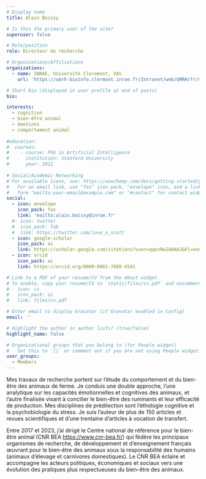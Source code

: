 ```yaml
---
# Display name
title: Alain Boissy

# Is this the primary user of the site?
superuser: false

# Role/position
role: Directeur de recherche

# Organizations/Affiliations
organizations:
  - name: INRAE, Université Cleremont, VAS
    url: 'https://umrh-bioinfo.clermont.inrae.fr/Intranet/web/UMRH/fr/show/27'

# Short bio (displayed in user profile at end of posts)
bio: 

interests:
  - cognition
  - bien-être animal
  - émotions
  - comportement animal
  
#education:
#  courses:
#    - course: PhD in Artificial Intelligence
#      institution: Stanford University
#      year: 2012
 
# Social/Academic Networking
# For available icons, see: https://wowchemy.com/docs/getting-started/page-builder/#icons
#   For an email link, use "fas" icon pack, "envelope" icon, and a link in the
#   form "mailto:your-email@example.com" or "#contact" for contact widget.
social:
  - icon: envelope
    icon_pack: fas
    link: 'mailto:alain.boissy@inrae.fr'
  #- icon: twitter
  #  icon_pack: fab
  #  link: https://twitter.com/love_a_scott
  - icon: google-scholar
    icon_pack: ai
    link: https://scholar.google.com/citations?user=qqozHwIAAAAJ&hl=en&oi=ao
  - icon: orcid
    icon_pack: ai
    link: https://orcid.org/0000-0001-7688-4541

# Link to a PDF of your resume/CV from the About widget.
# To enable, copy your resume/CV to `static/files/cv.pdf` and uncomment the lines below.
# - icon: cv
#   icon_pack: ai
#   link: files/cv.pdf

# Enter email to display Gravatar (if Gravatar enabled in Config)
email: ''

# Highlight the author in author lists? (true/false)
highlight_name: false

# Organizational groups that you belong to (for People widget)
#   Set this to `[]` or comment out if you are not using People widget.
user_groups:
  - Members
---
```

  
Mes travaux de recherche portent sur l’étude du comportement et du bien-être des animaux de ferme. Je conduis une double approche, l’une analytique sur les capacités émotionnelles et cognitives des animaux, et l’autre finalisée visant à concilier le bien-être des ruminants et leur efficacité de production. Mes disciplines de prédilection sont l’éthologie cognitive et la psychobiologie du stress. Je suis l’auteur de plus de 150 articles et revues scientifiques et d’une trentaine d’articles à vocation de transfert.  

Entre 2017 et 2023, j’ai dirigé le Centre national de référence pour le bien-être animal (CNR BEA https://www.cnr-bea.fr/) qui fédère les principaux organismes de recherche, de développement et d’enseignement français œuvrant pour le bien-être des animaux sous la responsabilité des humains (animaux d’élevage et carnivores domestiques). Le CNR BEA éclaire et accompagne les acteurs politiques, économiques et sociaux vers une évolution des pratiques plus respectueuses du bien-être des animaux.